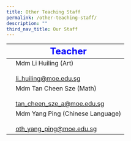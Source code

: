 ```yaml
---
title: Other Teaching Staff
permalink: /other-teaching-staff/
description: ""
third_nav_title: Our Staff
---
```

|  | <strong style="color: blue; font-size: 24px;">Teacher</strong>               |
|-------------|------------------------------------------------------------------|
|             | Mdm Li Huiling (Art)<br><br><a href="mailto:li_huiling@moe.edu.sg">li_huiling@moe.edu.sg</a>                |
|             | Mdm Tan Cheen Sze (Math)<br><br> <a href="mailto:tan_cheen_sze_a@moe.edu.sg">tan_cheen_sze_a@moe.edu.sg</a>      |
|             | Mdm Yang Ping (Chinese Language)<br><br><a href="mailto:oth_yang_ping@moe.edu.sg">oth_yang_ping@moe.edu.sg</a> |





